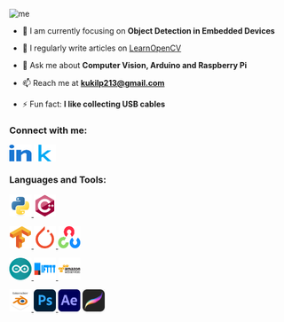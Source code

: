 ![me](https://user-images.githubusercontent.com/55614432/194773003-ab79f964-7a12-42d9-afff-135812c79df9.jpg)

- 🌱 I am currently focusing on **Object Detection in Embedded Devices**

- 📝 I regularly write articles on <a href="https://www.learnopencv.com/author/kukil" target="_blank">LearnOpenCV</a>

- 💬 Ask me about **Computer Vision, Arduino and Raspberry Pi**

- 📫 Reach me at **kukilp213@gmail.com**

- ⚡ Fun fact: **I like collecting USB cables**


<h3 align="left">Connect with me:</h3>
<p align="left">
<a href="https://www.linkedin.com/in/kukil-kashyap-borgohain/" target="blank"><img align="center" src="https://github.com/kXborg/kXborg/blob/main/icons/linkedin.svg?raw=true" alt="https://www.linkedin.com/in/kukil-kashyap-borgohain/" height="30" width="40" /></a>
<a href="https://kaggle.com/kxborg" target="blank"><img align="center" src="https://github.com/kXborg/kXborg/blob/main/icons/kaggle.svg?raw=true" alt="kaggle" height="30" width="40" /></a>
</p>

<h3 align="left">Languages and Tools:</h3>
<p align="left"> <a href="https://www.python.org" target="_blank" rel="noreferrer"> <img src="https://github.com/kXborg/kXborg/blob/main/icons/python.svg?raw=true" alt="python" width="40" height="40"/> </a> <a href="https://www.w3schools.com/cpp/" target="_blank" rel="noreferrer"> <img src="https://github.com/kXborg/kXborg/blob/main/icons/cpp.svg?raw=true" alt="cplusplus" width="40" height="40"/> </a> 

<a href="https://www.tensorflow.org" target="_blank" rel="noreferrer"> <img src="https://github.com/kXborg/kXborg/blob/main/icons/tensorflow.svg?raw=true" alt="tensorflow" width="40" height="40"/> </a> <a href="https://pytorch.org/" target="_blank" rel="noreferrer"> <img src="https://github.com/kXborg/kXborg/blob/main/icons/pytorch.svg?raw=true" alt="pytorch" width="40" height="40"/> </a> <a href="https://opencv.org/" target="_blank" rel="noreferrer"> <img src="https://github.com/kXborg/kXborg/blob/main/icons/opencv.svg?raw=true" alt="opencv" width="40" height="40"/> </a> 


<a href="https://www.arduino.cc/" target="_blank" rel="noreferrer"> <img src="https://github.com/kXborg/kXborg/blob/main/icons/arduino.svg?raw=true" alt="arduino" width="40" height="40"/> </a> <a href="https://ifttt.com/" target="_blank" rel="noreferrer"> <img src="https://github.com/kXborg/kXborg/blob/main/icons/ifttt.svg?raw=true" alt="ifttt" width="40" height="40"/> </a> <a href="https://aws.amazon.com" target="_blank" rel="noreferrer"> <img src="https://github.com/kXborg/kXborg/blob/main/icons/aws.svg?raw=true" alt="aws" width="40" height="40"/> </a> 

<a href="https://www.blender.org/" target="_blank" rel="noreferrer"> <img src="https://github.com/kXborg/kXborg/blob/main/icons/blender.svg?raw=true" alt="blender" width="40" height="40"/> </a><a href="https://www.photoshop.com/en" target="_blank" rel="noreferrer"> <img src="https://github.com/kXborg/kXborg/blob/main/icons/photoshop.png?raw=true" alt="photoshop" width="40" height="40"/> </a>  <a href="www.adobe.com" target="_blank" rel="nonreferrer"><img src="https://github.com/kXborg/kXborg/blob/main/icons/ae.png?raw=true" alt="blender" width="40" height="40"></a> <a href="www.procreate.com" target="_blank" rel="nonreferrer"><img src="https://github.com/kXborg/kXborg/blob/main/icons/procreate.png?raw=true" alt="procreate" width="40" height="40"></a> </p>

